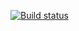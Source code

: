 [![Build status](https://ci.appveyor.com/api/projects/status/cshy5wookmsdmlo8?svg=true)](https://ci.appveyor.com/project/Ilya-Erokhin/aqa-2-2-1)
